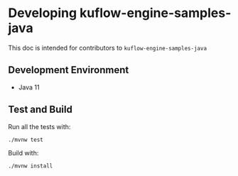 # Developing kuflow-engine-samples-java

This doc is intended for contributors to `kuflow-engine-samples-java`

## Development Environment

* Java 11

## Test and Build

Run all the tests with:

```bash
./mvnw test
```

Build with:

```bash
./mvnw install
```

